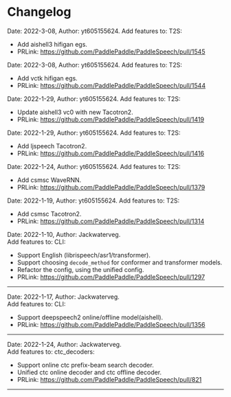 # Changelog
Date: 2022-3-08, Author: yt605155624.
Add features to: T2S:
  - Add aishell3 hifigan egs.
  - PRLink: https://github.com/PaddlePaddle/PaddleSpeech/pull/1545

Date: 2022-3-08, Author: yt605155624.
Add features to: T2S:
  - Add vctk hifigan egs.
  - PRLink: https://github.com/PaddlePaddle/PaddleSpeech/pull/1544

Date: 2022-1-29, Author: yt605155624.
Add features to: T2S:
  - Update aishell3 vc0 with new Tacotron2.
  - PRLink: https://github.com/PaddlePaddle/PaddleSpeech/pull/1419

Date: 2022-1-29, Author: yt605155624.
Add features to: T2S:
  - Add ljspeech Tacotron2.
  - PRLink: https://github.com/PaddlePaddle/PaddleSpeech/pull/1416

Date: 2022-1-24, Author: yt605155624.
Add features to: T2S:
  - Add csmsc WaveRNN.
  - PRLink: https://github.com/PaddlePaddle/PaddleSpeech/pull/1379

Date: 2022-1-19, Author: yt605155624.
Add features to: T2S:
  - Add csmsc Tacotron2.
  - PRLink: https://github.com/PaddlePaddle/PaddleSpeech/pull/1314


Date: 2022-1-10, Author: Jackwaterveg.  
Add features to: CLI:
  - Support English (librispeech/asr1/transformer).
  - Support choosing `decode_method` for conformer and transformer models.  
  - Refactor the config, using the unified config.  
  - PRLink: https://github.com/PaddlePaddle/PaddleSpeech/pull/1297

***

Date: 2022-1-17, Author: Jackwaterveg.  
Add features to: CLI:
  - Support deepspeech2 online/offline model(aishell).
  - PRLink: https://github.com/PaddlePaddle/PaddleSpeech/pull/1356

***

Date: 2022-1-24, Author: Jackwaterveg.  
Add features to: ctc_decoders:  
  - Support online ctc prefix-beam search decoder. 
  - Unified ctc online decoder and ctc offline decoder.  
  - PRLink: https://github.com/PaddlePaddle/PaddleSpeech/pull/821

***
